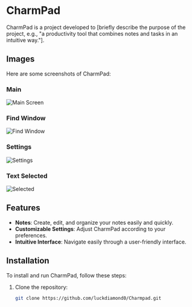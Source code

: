 # CharmPad

CharmPad is a project developed to [briefly describe the purpose of the project, e.g., "a productivity tool that combines notes and tasks in an intuitive way."].

## Images

Here are some screenshots of CharmPad:

### Main 
![Main Screen](https://ibb.co/7zHtgJr)

### Find Window
![Find Window](https://ibb.co/xJTKBYc)

### Settings
![Settings](https://ibb.co/sJYpPcL)

### Text Selected
![Selected](https://ibb.co/ZHgYv4w)

## Features

- **Notes**: Create, edit, and organize your notes easily and quickly.
- **Customizable Settings**: Adjust CharmPad according to your preferences.
- **Intuitive Interface**: Navigate easily through a user-friendly interface.

## Installation

To install and run CharmPad, follow these steps:

1. Clone the repository:
   ```bash
   git clone https://github.com/luckdiamond0/Charmpad.git

